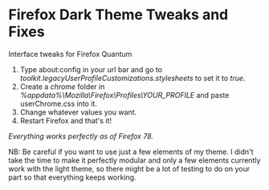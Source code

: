 # Firefox Dark Theme Tweaks and Fixes
Interface tweaks for Firefox Quantum

1. Type about:config in your url bar and go to *toolkit.legacyUserProfileCustomizations.stylesheets* to set it to *true*.
2. Create a *chrome* folder in *%appdata%\Mozilla\Firefox\Profiles\YOUR_PROFILE* and paste userChrome.css into it.
3. Change whatever values you want.
4. Restart Firefox and that's it!

*Everything works perfectly as of Firefox 78.*

NB: Be careful if you want to use just a few elements of my theme. I didn't take the time to make it perfectly modular and only a few elements currently work with the light theme, so there might be a lot of testing to do on your part so that everything keeps working.

